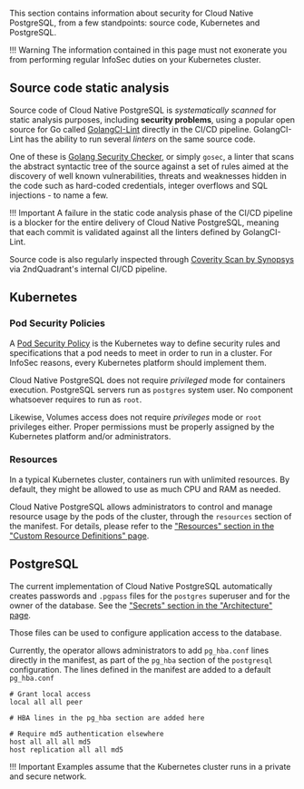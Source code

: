 This section contains information about security for Cloud Native PostgreSQL,
from a few standpoints: source code, Kubernetes and PostgreSQL.

!!! Warning
    The information contained in this page must not exonerate you from
    performing regular InfoSec duties on your Kubernetes cluster.

## Source code static analysis

Source code of Cloud Native PostgreSQL is *systematically scanned* for static analysis purposes,
including **security problems**, using a popular open source for Go called
[GolangCI-Lint](https://github.com/golangci/golangci-lint) directly in the CI/CD pipeline.
GolangCI-Lint has the ability to run several *linters* on the same source code.

One of these is [Golang Security Checker](https://github.com/securego/gosec), or simply `gosec`,
a linter that scans the abstract syntactic tree of the source against a set of rules aimed at
the discovery of well known vulnerabilities, threats and weaknesses hidden in
the code such as hard-coded credentials, integer overflows and SQL injections - to name a few.

!!! Important
    A failure in the static code analysis phase of the CI/CD pipeline is a blocker
    for the entire delivery of Cloud Native PostgreSQL, meaning that each commit is validated
    against all the linters defined by GolangCI-Lint.

Source code is also regularly inspected through [Coverity Scan by Synopsys](https://scan.coverity.com/)
via 2ndQuadrant's internal CI/CD pipeline.

## Kubernetes

### Pod Security Policies

A [Pod Security Policy](https://kubernetes.io/docs/concepts/policy/pod-security-policy/)
is the Kubernetes way to define security rules and specifications that a pod needs to meet
in order to run in a cluster.
For InfoSec reasons, every Kubernetes platform should implement them.

Cloud Native PostgreSQL does not require *privileged* mode for containers execution.
PostgreSQL servers run as `postgres` system user. No component whatsoever requires to run as `root`.

Likewise, Volumes access does not require *privileges* mode or `root` privileges either.
Proper permissions must be properly assigned by the Kubernetes platform and/or administrators.

### Resources

In a typical Kubernetes cluster, containers run with unlimited resources. By default,
they might be allowed to use as much CPU and RAM as needed.

Cloud Native PostgreSQL allows administrators to control and manage resource usage by the pods of the cluster,
through the `resources` section of the manifest. For details, please refer to the
["Resources" section in the "Custom Resource Definitions" page](crd.md#resources).

## PostgreSQL

The current implementation of Cloud Native PostgreSQL automatically creates
passwords and `.pgpass` files for the `postgres` superuser and for the owner of
the database. See the
["Secrets" section in the "Architecture" page](architecture.md#secrets).

Those files can be used to configure application access to the database.

Currently, the operator allows administrators to add `pg_hba.conf` lines directly in the manifest, as part of the
`pg_hba` section of the `postgresql` configuration. The lines defined in the
manifest are added to a default `pg_hba.conf`

```
# Grant local access
local all all peer

# HBA lines in the pg_hba section are added here

# Require md5 authentication elsewhere
host all all all md5
host replication all all md5
```

!!! Important
    Examples assume that the Kubernetes cluster runs in a private and secure network.
